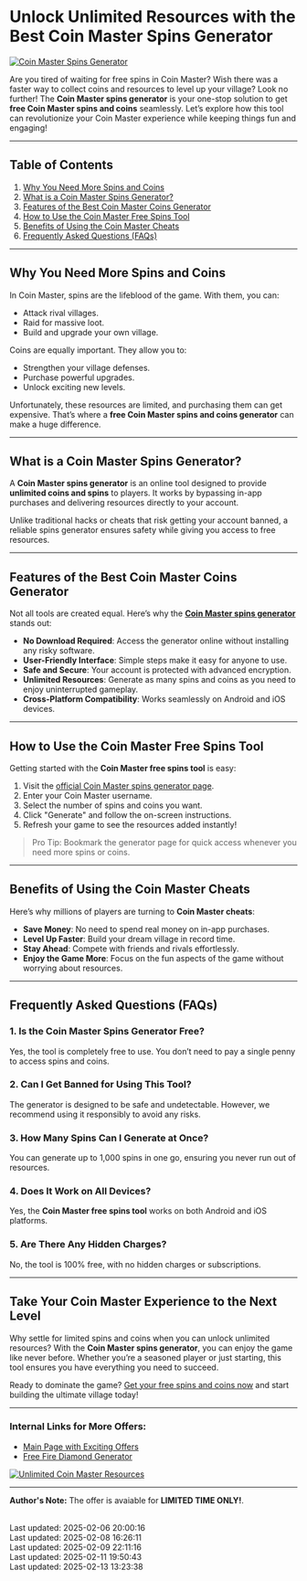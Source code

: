 # Unlock Unlimited Resources with the Best Coin Master Spins Generator

[![Coin Master Spins Generator](https://sweeps.my/assets/offer-imgs/Ga-nDp4WgAAX1ld.webp "Coin Master Spins Generator - Get Free Spins and Coins Effortlessly")](https://win.sweeps.my/coins-master)

Are you tired of waiting for free spins in Coin Master? Wish there was a faster way to collect coins and resources to level up your village? Look no further! The **Coin Master spins generator** is your one-stop solution to get **free Coin Master spins and coins** seamlessly. Let’s explore how this tool can revolutionize your Coin Master experience while keeping things fun and engaging!

---

## Table of Contents
1. [Why You Need More Spins and Coins](#why-you-need-more-spins-and-coins)
2. [What is a Coin Master Spins Generator?](#what-is-a-coin-master-spins-generator)
3. [Features of the Best Coin Master Coins Generator](#features-of-the-best-coin-master-coins-generator)
4. [How to Use the Coin Master Free Spins Tool](#how-to-use-the-coin-master-free-spins-tool)
5. [Benefits of Using the Coin Master Cheats](#benefits-of-using-the-coin-master-cheats)
6. [Frequently Asked Questions (FAQs)](#frequently-asked-questions-faqs)

---

## Why You Need More Spins and Coins

In Coin Master, spins are the lifeblood of the game. With them, you can:
- Attack rival villages.
- Raid for massive loot.
- Build and upgrade your own village.

Coins are equally important. They allow you to:
- Strengthen your village defenses.
- Purchase powerful upgrades.
- Unlock exciting new levels.

Unfortunately, these resources are limited, and purchasing them can get expensive. That’s where a **free Coin Master spins and coins generator** can make a huge difference.

---

## What is a Coin Master Spins Generator?

A **Coin Master spins generator** is an online tool designed to provide **unlimited coins and spins** to players. It works by bypassing in-app purchases and delivering resources directly to your account.

Unlike traditional hacks or cheats that risk getting your account banned, a reliable spins generator ensures safety while giving you access to free resources.

---

## Features of the Best Coin Master Coins Generator

Not all tools are created equal. Here’s why the **[Coin Master spins generator](https://win.sweeps.my/coins-master)** stands out:
- **No Download Required**: Access the generator online without installing any risky software.
- **User-Friendly Interface**: Simple steps make it easy for anyone to use.
- **Safe and Secure**: Your account is protected with advanced encryption.
- **Unlimited Resources**: Generate as many spins and coins as you need to enjoy uninterrupted gameplay.
- **Cross-Platform Compatibility**: Works seamlessly on Android and iOS devices.

---

## How to Use the Coin Master Free Spins Tool

Getting started with the **Coin Master free spins tool** is easy:
1. Visit the [official Coin Master spins generator page](https://win.sweeps.my/coins-master).
2. Enter your Coin Master username.
3. Select the number of spins and coins you want.
4. Click "Generate" and follow the on-screen instructions.
5. Refresh your game to see the resources added instantly!

> Pro Tip: Bookmark the generator page for quick access whenever you need more spins or coins.

---

## Benefits of Using the Coin Master Cheats

Here’s why millions of players are turning to **Coin Master cheats**:
- **Save Money**: No need to spend real money on in-app purchases.
- **Level Up Faster**: Build your dream village in record time.
- **Stay Ahead**: Compete with friends and rivals effortlessly.
- **Enjoy the Game More**: Focus on the fun aspects of the game without worrying about resources.

---

## Frequently Asked Questions (FAQs)

### 1. Is the Coin Master Spins Generator Free?
Yes, the tool is completely free to use. You don’t need to pay a single penny to access spins and coins.

### 2. Can I Get Banned for Using This Tool?
The generator is designed to be safe and undetectable. However, we recommend using it responsibly to avoid any risks.

### 3. How Many Spins Can I Generate at Once?
You can generate up to 1,000 spins in one go, ensuring you never run out of resources.

### 4. Does It Work on All Devices?
Yes, the **Coin Master free spins tool** works on both Android and iOS platforms.

### 5. Are There Any Hidden Charges?
No, the tool is 100% free, with no hidden charges or subscriptions.

---

## Take Your Coin Master Experience to the Next Level

Why settle for limited spins and coins when you can unlock unlimited resources? With the **Coin Master spins generator**, you can enjoy the game like never before. Whether you’re a seasoned player or just starting, this tool ensures you have everything you need to succeed.

Ready to dominate the game? [Get your free spins and coins now](https://win.sweeps.my/coins-master) and start building the ultimate village today!

---

### Internal Links for More Offers:
- [Main Page with Exciting Offers](https://sweeps.my)  
- [Free Fire Diamond Generator](https://win.sweeps.my/free-fire-diamond-generator)

[![Unlimited Coin Master Resources](https://spinthor.com/wp-content/uploads/2020/11/coins-spins-300x194.png "Generate Unlimited Spins and Coins with Ease")](https://win.sweeps.my/coins-master)

---
**Author's Note:** The offer is avaiable for **LIMITED TIME ONLY!**.


<br>Last updated: 2025-02-06 20:00:16<br>Last updated: 2025-02-08 16:26:11<br>Last updated: 2025-02-09 22:11:16<br>Last updated: 2025-02-11 19:50:43<br>Last updated: 2025-02-13 13:23:38
